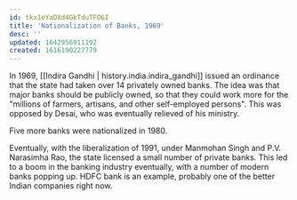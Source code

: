 ```yaml
---
id: tkx1eYaDXd4GkTduTFO6I
title: 'Nationalization of Banks, 1969'
desc: ''
updated: 1642956911192
created: 1616190227779
---
```


In 1969, [[Indira Gandhi | history.india.indira_gandhi]] issued an ordinance that the state had taken over 14 privately owned banks. The idea was
that major banks should be publicly owned, so that they could work more for the "millions of farmers, artisans,
and other self-employed persons". This was opposed by Desai, who was eventually relieved of his ministry.

Five more banks were nationalized in 1980.

Eventually, with the liberalization of 1991, under Manmohan Singh and P.V. Narasimha Rao, the state licensed a small number of private banks.
This led to a boom in the banking industry eventually, with a number of modern banks popping up. HDFC bank is an example, probably one of the
better Indian companies right now.
